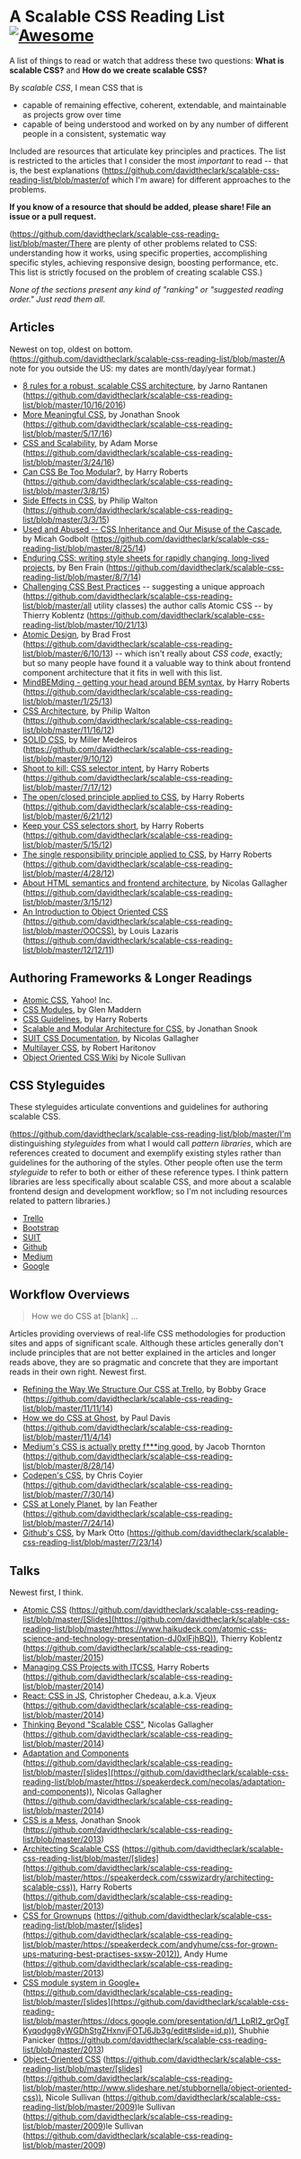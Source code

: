 # A Scalable CSS Reading List [![Awesome](https://cdn.rawgit.com/sindresorhus/awesome/d7305f38d29fed78fa85652e3a63e154dd8e8829/media/badge.svg)](https://github.com/sindresorhus/awesome)

A list of things to read or watch that address these two questions: **What is scalable CSS?** and **How do we create scalable CSS?**

By *scalable CSS*, I mean CSS that is
- capable of remaining effective, coherent, extendable, and maintainable as projects grow over time
- capable of being understood and worked on by any number of different people in a consistent, systematic way

Included are resources that articulate key principles and practices. The list is restricted to the articles that I consider the most *important* to read -- that is, the best explanations (https://github.com/davidtheclark/scalable-css-reading-list/blob/master/of which I'm aware) for different approaches to the problems.

**If you know of a resource that should be added, please share! File an issue or a pull request.**

(https://github.com/davidtheclark/scalable-css-reading-list/blob/master/There are plenty of other problems related to CSS: understanding how it works, using specific properties, accomplishing specific styles, achieving responsive design, boosting performance, etc. This list is strictly focused on the problem of creating scalable CSS.)

*None of the sections present any kind of "ranking" or "suggested reading order." Just read them all.*

## Articles

Newest on top, oldest on bottom. (https://github.com/davidtheclark/scalable-css-reading-list/blob/master/A note for you outside the US: my dates are month/day/year format.)

- [8 rules for a robust, scalable CSS architecture](https://github.com/davidtheclark/scalable-css-reading-list/blob/master/https://github.com/jareware/css-architecture/blob/master/README.md), by Jarno Rantanen (https://github.com/davidtheclark/scalable-css-reading-list/blob/master/10/16/2016)
- [More Meaningful CSS](https://github.com/davidtheclark/scalable-css-reading-list/blob/master/http://snook.ca/archives/html_and_css/more-meaningful-css), by Jonathan Snook (https://github.com/davidtheclark/scalable-css-reading-list/blob/master/5/17/16)
- [CSS and Scalability](https://github.com/davidtheclark/scalable-css-reading-list/blob/master/http://mrmrs.io/writing/2016/03/24/scalable-css/), by Adam Morse (https://github.com/davidtheclark/scalable-css-reading-list/blob/master/3/24/16)
- [Can CSS Be Too Modular?](https://github.com/davidtheclark/scalable-css-reading-list/blob/master/http://csswizardry.com/2015/03/can-css-be-too-modular/), by Harry Roberts (https://github.com/davidtheclark/scalable-css-reading-list/blob/master/3/8/15)
- [Side Effects in CSS](https://github.com/davidtheclark/scalable-css-reading-list/blob/master/http://philipwalton.com/articles/side-effects-in-css/), by Philip Walton (https://github.com/davidtheclark/scalable-css-reading-list/blob/master/3/3/15)
- [Used and Abused -- CSS Inheritance and Our Misuse of the Cascade](https://github.com/davidtheclark/scalable-css-reading-list/blob/master/http://www.phase2technology.com/blog/used-and-abused-css-inheritance-and-our-misuse-of-the-cascade/?utm_source=CSS-Weekly&utm_campaign=Issue-127&utm_medium=RSS), by Micah Godbolt (https://github.com/davidtheclark/scalable-css-reading-list/blob/master/8/25/14)
- [Enduring CSS: writing style sheets for rapidly changing, long-lived projects](https://github.com/davidtheclark/scalable-css-reading-list/blob/master/http://benfrain.com/enduring-css-writing-style-sheets-rapidly-changing-long-lived-projects), by Ben Frain (https://github.com/davidtheclark/scalable-css-reading-list/blob/master/8/7/14)
- [Challenging CSS Best Practices](https://github.com/davidtheclark/scalable-css-reading-list/blob/master/http://www.smashingmagazine.com/2013/10/21/challenging-css-best-practices-atomic-approach/) -- suggesting a unique approach (https://github.com/davidtheclark/scalable-css-reading-list/blob/master/all utility classes) the author calls Atomic CSS -- by Thierry Koblentz (https://github.com/davidtheclark/scalable-css-reading-list/blob/master/10/21/13)
- [Atomic Design](https://github.com/davidtheclark/scalable-css-reading-list/blob/master/http://bradfrostweb.com/blog/post/atomic-web-design/), by Brad Frost (https://github.com/davidtheclark/scalable-css-reading-list/blob/master/6/10/13) -- which isn't really about *CSS code*, exactly; but so many people have found it a valuable way to think about frontend component architecture that it fits in well with this list.
- [MindBEMding - getting your head around BEM syntax](https://github.com/davidtheclark/scalable-css-reading-list/blob/master/http://csswizardry.com/2013/01/mindbemding-getting-your-head-round-bem-syntax/), by Harry Roberts (https://github.com/davidtheclark/scalable-css-reading-list/blob/master/1/25/13)
- [CSS Architecture](https://github.com/davidtheclark/scalable-css-reading-list/blob/master/http://philipwalton.com/articles/css-architecture/), by Philip Walton (https://github.com/davidtheclark/scalable-css-reading-list/blob/master/11/16/12)
- [SOLID CSS](https://github.com/davidtheclark/scalable-css-reading-list/blob/master/http://blog.millermedeiros.com/solid-css/), by Miller Medeiros (https://github.com/davidtheclark/scalable-css-reading-list/blob/master/9/10/12)
- [Shoot to kill: CSS selector intent](https://github.com/davidtheclark/scalable-css-reading-list/blob/master/http://csswizardry.com/2012/07/shoot-to-kill-css-selector-intent/), by Harry Roberts (https://github.com/davidtheclark/scalable-css-reading-list/blob/master/7/17/12)
- [The open/closed principle applied to CSS](https://github.com/davidtheclark/scalable-css-reading-list/blob/master/http://csswizardry.com/2012/06/the-open-closed-principle-applied-to-css/), by Harry Roberts (https://github.com/davidtheclark/scalable-css-reading-list/blob/master/6/21/12)
- [Keep your CSS selectors short](https://github.com/davidtheclark/scalable-css-reading-list/blob/master/http://csswizardry.com/2012/05/keep-your-css-selectors-short/), by Harry Roberts (https://github.com/davidtheclark/scalable-css-reading-list/blob/master/5/15/12)
- [The single responsibility principle applied to CSS](https://github.com/davidtheclark/scalable-css-reading-list/blob/master/http://csswizardry.com/2012/04/the-single-responsibility-principle-applied-to-css/), by Harry Roberts (https://github.com/davidtheclark/scalable-css-reading-list/blob/master/4/28/12)
- [About HTML semantics and frontend architecture](https://github.com/davidtheclark/scalable-css-reading-list/blob/master/http://nicolasgallagher.com/about-html-semantics-front-end-architecture/), by Nicolas Gallagher (https://github.com/davidtheclark/scalable-css-reading-list/blob/master/3/15/12)
- [An Introduction to Object Oriented CSS (https://github.com/davidtheclark/scalable-css-reading-list/blob/master/OOCSS)](https://github.com/davidtheclark/scalable-css-reading-list/blob/master/http://www.smashingmagazine.com/2011/12/12/an-introduction-to-object-oriented-css-oocss/), by Louis Lazaris (https://github.com/davidtheclark/scalable-css-reading-list/blob/master/12/12/11)

## Authoring Frameworks & Longer Readings

- [Atomic CSS](http://acss.io/), Yahoo! Inc.
- [CSS Modules](http://glenmaddern.com/articles/css-modules), by Glen Maddern
- [CSS Guidelines](http://cssguidelin.es/), by Harry Roberts
- [Scalable and Modular Architecture for CSS](https://smacss.com/), by Jonathan Snook
- [SUIT CSS Documentation](https://github.com/suitcss/suit/blob/master/doc/README.md), by Nicolas Gallagher
- [Multilayer CSS](http://operatino.github.io/MCSS/en/), by Robert Haritonov
- [Object Oriented CSS Wiki](https://github.com/stubbornella/oocss/wiki) by Nicole Sullivan

## CSS Styleguides

These styleguides articulate conventions and guidelines for authoring scalable CSS.

(https://github.com/davidtheclark/scalable-css-reading-list/blob/master/I'm distinguishing *styleguides* from what I would call *pattern libraries*, which are references created to document and exemplify existing styles rather than guidelines for the authoring of the styles. Other people often use the term *styleguide* to refer to both or either of these reference types. I think pattern libraries are less specifically about scalable CSS, and more about a scalable frontend design and development workflow; so I'm not including resources related to pattern libraries.)

- [Trello](https://gist.github.com/bobbygrace/9e961e8982f42eb91b80)
- [Bootstrap](http://mdo.github.io/code-guide/#css)
- [SUIT](https://github.com/suitcss/suit/blob/master/doc/STYLE.md#4-css)
- [Github](https://github.com/styleguide/css)
- [Medium](https://gist.github.com/fat/a47b882eb5f84293c4ed)
- [Google](https://google.github.io/styleguide/htmlcssguide.xml#CSS_Style_Rules)

## Workflow Overviews

> How we do CSS at [blank] ...

Articles providing overviews of real-life CSS methodologies for production sites and apps of significant scale. Although these articles generally don't include principles that are not better explained in the articles and longer reads above, they are so pragmatic and concrete that they are important reads in their own right. Newest first.

- [Refining the Way We Structure Our CSS at Trello](https://github.com/davidtheclark/scalable-css-reading-list/blob/master/http://blog.trello.com/refining-the-way-we-structure-our-css-at-trello/), by Bobby Grace (https://github.com/davidtheclark/scalable-css-reading-list/blob/master/11/11/14)
- [How we do CSS at Ghost](https://github.com/davidtheclark/scalable-css-reading-list/blob/master/http://dev.ghost.org/css-at-ghost), by Paul Davis (https://github.com/davidtheclark/scalable-css-reading-list/blob/master/11/4/14)
- [Medium's CSS is actually pretty f\*\*\*ing good](https://github.com/davidtheclark/scalable-css-reading-list/blob/master/https://medium.com/@fat/mediums-css-is-actually-pretty-fucking-good-b8e2a6c78b06), by Jacob Thornton (https://github.com/davidtheclark/scalable-css-reading-list/blob/master/8/28/14)
- [Codepen's CSS](https://github.com/davidtheclark/scalable-css-reading-list/blob/master/http://codepen.io/chriscoyier/blog/codepens-css), by Chris Coyier (https://github.com/davidtheclark/scalable-css-reading-list/blob/master/7/30/14)
- [CSS at Lonely Planet](https://github.com/davidtheclark/scalable-css-reading-list/blob/master/http://ianfeather.co.uk/css-at-lonely-planet/), by Ian Feather (https://github.com/davidtheclark/scalable-css-reading-list/blob/master/7/24/14)
- [Github's CSS](https://github.com/davidtheclark/scalable-css-reading-list/blob/master/http://markdotto.com/2014/07/23/githubs-css/), by Mark Otto (https://github.com/davidtheclark/scalable-css-reading-list/blob/master/7/23/14)


## Talks

Newest first, I think.

- [Atomic CSS](https://github.com/davidtheclark/scalable-css-reading-list/blob/master/https://www.youtube.com/watch?v=bokjM0ZaizQ) (https://github.com/davidtheclark/scalable-css-reading-list/blob/master/[Slides](https://github.com/davidtheclark/scalable-css-reading-list/blob/master/https://www.haikudeck.com/atomic-css-science-and-technology-presentation-dJ0xlFjhBQ)), Thierry Koblentz (https://github.com/davidtheclark/scalable-css-reading-list/blob/master/2015)
- [Managing CSS Projects with ITCSS](https://github.com/davidtheclark/scalable-css-reading-list/blob/master/https://speakerdeck.com/dafed/managing-css-projects-with-itcss), Harry Roberts (https://github.com/davidtheclark/scalable-css-reading-list/blob/master/2014)
- [React: CSS in JS](https://github.com/davidtheclark/scalable-css-reading-list/blob/master/http://blog.vjeux.com/2014/javascript/react-css-in-js-nationjs.html), Christopher Chedeau, a.k.a. Vjeux (https://github.com/davidtheclark/scalable-css-reading-list/blob/master/2014)
- [Thinking Beyond "Scalable CSS"](https://github.com/davidtheclark/scalable-css-reading-list/blob/master/http://www.thedotpost.com/2014/11/nicolas-gallagher-thinking-beyond-scalable-css), Nicolas Gallagher (https://github.com/davidtheclark/scalable-css-reading-list/blob/master/2014)
- [Adaptation and Components](https://github.com/davidtheclark/scalable-css-reading-list/blob/master/https://www.youtube.com/watch?v=m0oMHG6ZXvo) (https://github.com/davidtheclark/scalable-css-reading-list/blob/master/[slides](https://github.com/davidtheclark/scalable-css-reading-list/blob/master/https://speakerdeck.com/necolas/adaptation-and-components)), Nicolas Gallagher (https://github.com/davidtheclark/scalable-css-reading-list/blob/master/2014)
- [CSS is a Mess](https://github.com/davidtheclark/scalable-css-reading-list/blob/master/https://www.youtube.com/watch?v=C4z_9F6nfS8), Jonathan Snook (https://github.com/davidtheclark/scalable-css-reading-list/blob/master/2013)
- [Architecting Scalable CSS](https://github.com/davidtheclark/scalable-css-reading-list/blob/master/http://vimeo.com/67544231) (https://github.com/davidtheclark/scalable-css-reading-list/blob/master/[slides](https://github.com/davidtheclark/scalable-css-reading-list/blob/master/https://speakerdeck.com/csswizardry/architecting-scalable-css)), Harry Roberts (https://github.com/davidtheclark/scalable-css-reading-list/blob/master/2013)
- [CSS for Grownups](https://github.com/davidtheclark/scalable-css-reading-list/blob/master/https://www.youtube.com/watch?v=ZpFdyfs03Ug) (https://github.com/davidtheclark/scalable-css-reading-list/blob/master/[slides](https://github.com/davidtheclark/scalable-css-reading-list/blob/master/https://speakerdeck.com/andyhume/css-for-grown-ups-maturing-best-practises-sxsw-2012)), Andy Hume (https://github.com/davidtheclark/scalable-css-reading-list/blob/master/2013)
- [CSS module system in Google+](https://github.com/davidtheclark/scalable-css-reading-list/blob/master/https://github.com/davidtheclark/scalable-css-reading-list/issues/3) (https://github.com/davidtheclark/scalable-css-reading-list/blob/master/[slides](https://github.com/davidtheclark/scalable-css-reading-list/blob/master/https://docs.google.com/presentation/d/1_LpRI2_grOgTKyqodgg8yWGDhStgZHxnvjFOTJ6Jb3g/edit#slide=id.p)), Shubhie Panicker (https://github.com/davidtheclark/scalable-css-reading-list/blob/master/2013)
- [Object-Oriented CSS](https://github.com/davidtheclark/scalable-css-reading-list/blob/master/https://www.youtube.com/watch?v=BjAdHyA9nIY) (https://github.com/davidtheclark/scalable-css-reading-list/blob/master/[slides](https://github.com/davidtheclark/scalable-css-reading-list/blob/master/http://www.slideshare.net/stubbornella/object-oriented-css)), Nicole Sullivan (https://github.com/davidtheclark/scalable-css-reading-list/blob/master/2009)le Sullivan (https://github.com/davidtheclark/scalable-css-reading-list/blob/master/2009)le Sullivan (https://github.com/davidtheclark/scalable-css-reading-list/blob/master/2009)